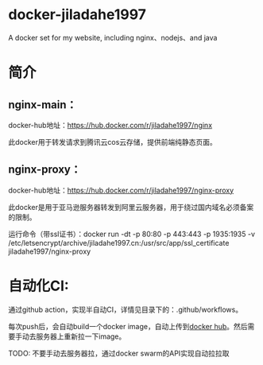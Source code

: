 # docker-jiladahe1997
A docker set for my website, including nginx、nodejs、and java


# 简介 
## nginx-main： 

docker-hub地址：https://hub.docker.com/r/jiladahe1997/nginx

此docker用于转发请求到腾讯云cos云存储，提供前端纯静态页面。

## nginx-proxy：

docker-hub地址：https://hub.docker.com/r/jiladahe1997/nginx-proxy

此docker是用于亚马逊服务器转发到阿里云服务器，用于绕过国内域名必须备案的限制。

运行命令（带ssl证书）：docker run -dt -p 80:80 -p 443:443 -p 1935:1935 -v /etc/letsencrypt/archive/jiladahe1997.cn:/usr/src/app/ssl_certificate jiladahe1997/nginx-proxy

# 自动化CI:

通过github action，实现半自动CI，详情见目录下的：.github/workflows。

每次push后，会自动build一个docker image，自动上传到[docker hub](https://hub.docker.com/repository/docker/jiladahe1997/nginx)。然后需要手动去服务器上重新拉一下image。

TODO: 不要手动去服务器拉，通过docker swarm的API实现自动拉拉取